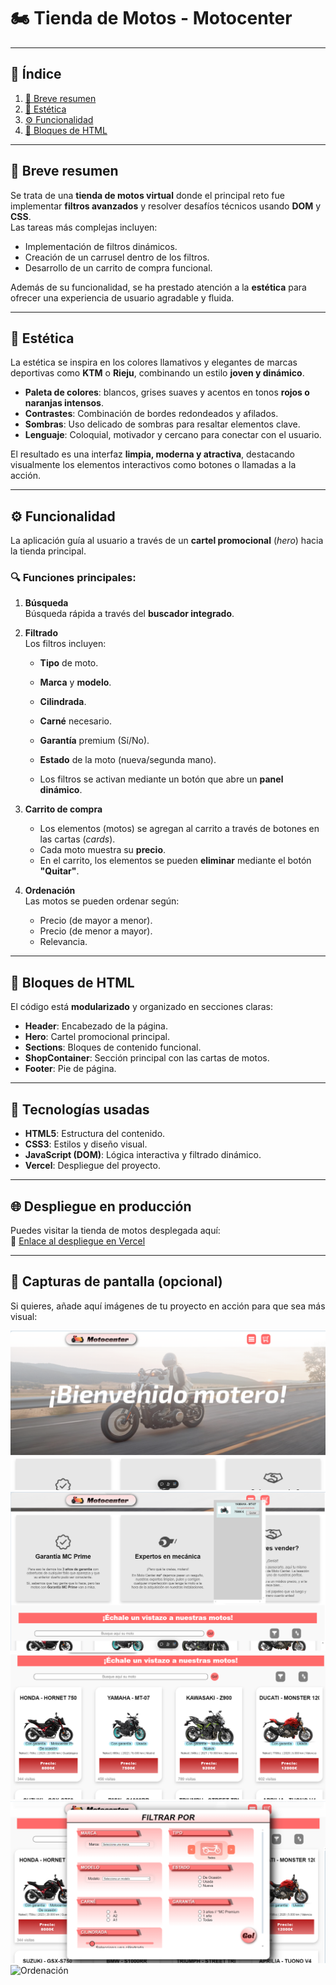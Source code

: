 # 🏍️ Tienda de Motos - Motocenter

---

## 📑 Índice
1. [📝 Breve resumen](#-breve-resumen)
2. [🎨 Estética](#-estética)
3. [⚙️ Funcionalidad](#-funcionalidad)
4. [🧩 Bloques de HTML](#-bloques-de-html)

---

## 📝 Breve resumen

Se trata de una **tienda de motos virtual** donde el principal reto fue implementar **filtros avanzados** y resolver desafíos técnicos usando **DOM** y **CSS**.  
Las tareas más complejas incluyen:

- Implementación de filtros dinámicos.
- Creación de un carrusel dentro de los filtros.
- Desarrollo de un carrito de compra funcional.

Además de su funcionalidad, se ha prestado atención a la **estética** para ofrecer una experiencia de usuario agradable y fluida.

---

## 🎨 Estética

La estética se inspira en los colores llamativos y elegantes de marcas deportivas como **KTM** o **Rieju**, combinando un estilo **joven y dinámico**.

- **Paleta de colores**: blancos, grises suaves y acentos en tonos **rojos o naranjas intensos**.
- **Contrastes**: Combinación de bordes redondeados y afilados.
- **Sombras**: Uso delicado de sombras para resaltar elementos clave.
- **Lenguaje**: Coloquial, motivador y cercano para conectar con el usuario.

El resultado es una interfaz **limpia, moderna y atractiva**, destacando visualmente los elementos interactivos como botones o llamadas a la acción.

---

## ⚙️ Funcionalidad

La aplicación guía al usuario a través de un **cartel promocional** (*hero*) hacia la tienda principal.  

### 🔍 **Funciones principales**:
1. **Búsqueda**  
   Búsqueda rápida a través del **buscador integrado**.

2. **Filtrado**  
   Los filtros incluyen:
   - **Tipo** de moto.
   - **Marca** y **modelo**.
   - **Cilindrada**.
   - **Carné** necesario.
   - **Garantía** premium (Sí/No).
   - **Estado** de la moto (nueva/segunda mano).

   - Los filtros se activan mediante un botón que abre un **panel dinámico**.  

3. **Carrito de compra**  
   - Los elementos (motos) se agregan al carrito a través de botones en las cartas (*cards*).
   - Cada moto muestra su **precio**.
   - En el carrito, los elementos se pueden **eliminar** mediante el botón **"Quitar"**.

4. **Ordenación**  
   Las motos se pueden ordenar según:
   - Precio (de mayor a menor).
   - Precio (de menor a mayor).
   - Relevancia.

---

## 🧩 Bloques de HTML

El código está **modularizado** y organizado en secciones claras:

- **Header**: Encabezado de la página.
- **Hero**: Cartel promocional principal.
- **Sections**: Bloques de contenido funcional.
- **ShopContainer**: Sección principal con las cartas de motos.
- **Footer**: Pie de página.

---

## 🚀 Tecnologías usadas

- **HTML5**: Estructura del contenido.
- **CSS3**: Estilos y diseño visual.
- **JavaScript (DOM)**: Lógica interactiva y filtrado dinámico.
- **Vercel**: Despliegue del proyecto.

---

## 🌐 Despliegue en producción

Puedes visitar la tienda de motos desplegada aquí:  
🔗 [Enlace al despliegue en Vercel](https://vacio-aitors-projects-e5b3968f.vercel.app)

---

## 📸 Capturas de pantalla (opcional)

Si quieres, añade aquí imágenes de tu proyecto en acción para que sea más visual:

<!-- ```html -->
![Hero](./screenshots/hero.png)
![Secciones](./screenshots/sections.png)
![Tienda](./screenshots/shop.png)
![Filtrado](./screenshots/filterby.png)
![Ordenación](./screenshots/ordenapor.png)

